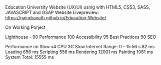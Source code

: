 Education University Website (UX/UI) 
using with HTML5, CSS3, SASS, JAVASCRIPT and GSAP
Website Livepreview: https://gajndranath.github.io/Education-Website/

On Working Porject

Lighthouse -
90 Performance
100 Accessibility
95 Best Practices
90 SEO

Performance on Slow x4 CPU 3G Slow Internet 
Range: 0 - 15.56 s
82 ms  Loading
656 ms  Scripting
556 ms  Rendering
12001 ms  Painting
1061 ms  System
Total: 15555 ms
